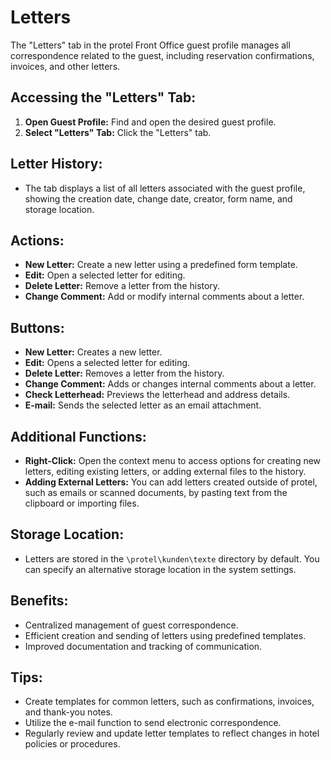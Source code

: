 # Letters

The "Letters" tab in the protel Front Office guest profile manages all correspondence related to the guest, including reservation confirmations, invoices, and other letters.

## Accessing the "Letters" Tab:

1. **Open Guest Profile:** Find and open the desired guest profile. 
2. **Select "Letters" Tab:** Click the "Letters" tab.

## Letter History:

* The tab displays a list of all letters associated with the guest profile, showing the creation date, change date, creator, form name, and storage location.

## Actions:

* **New Letter:**  Create a new letter using a predefined form template.
* **Edit:** Open a selected letter for editing.
* **Delete Letter:**  Remove a letter from the history.
* **Change Comment:** Add or modify internal comments about a letter. 

## Buttons:

* **New Letter:**  Creates a new letter. 
* **Edit:**  Opens a selected letter for editing.
* **Delete Letter:** Removes a letter from the history.
* **Change Comment:** Adds or changes internal comments about a letter.
* **Check Letterhead:**  Previews the letterhead and address details. 
* **E-mail:** Sends the selected letter as an email attachment.

## Additional Functions:

* **Right-Click:** Open the context menu to access options for creating new letters, editing existing letters, or adding external files to the history.
* **Adding External Letters:** You can add letters created outside of protel, such as emails or scanned documents, by pasting text from the clipboard or importing files.

## Storage Location:

* Letters are stored in the `\protel\kunden\texte` directory by default. You can specify an alternative storage location in the system settings.

## Benefits:

* Centralized management of guest correspondence.
* Efficient creation and sending of letters using predefined templates.
* Improved documentation and tracking of communication.

## Tips:

* Create templates for common letters, such as confirmations, invoices, and thank-you notes. 
* Utilize the e-mail function to send electronic correspondence. 
* Regularly review and update letter templates to reflect changes in hotel policies or procedures.
